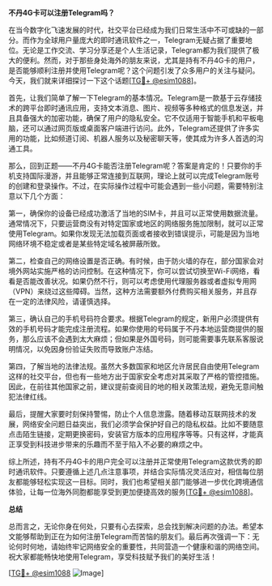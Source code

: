 **不丹4G卡可以注册Telegram吗？**

在当今数字化飞速发展的时代，社交平台已经成为我们日常生活中不可或缺的一部分。而作为全球用户量庞大的即时通讯软件之一，Telegram无疑占据了重要地位。无论是工作交流、学习分享还是个人生活记录，Telegram都为我们提供了极大的便利。然而，对于那些身处海外的朋友来说，尤其是持有不丹4G卡的用户，是否能够顺利注册并使用Telegram呢？这个问题引发了众多用户的关注与疑问。今天，我们就来详细探讨一下这个话题[[TG💪+ @esim1088](https://t.me/s/esim1088)]。

首先，让我们简单了解一下Telegram的基本情况。Telegram是一款基于云存储技术的跨平台即时通讯应用，支持文本消息、图片、视频等多种格式的信息发送，并且具备强大的加密功能，确保了用户的隐私安全。它不仅适用于智能手机和平板电脑，还可以通过网页版或桌面客户端进行访问。此外，Telegram还提供了许多实用的功能，比如频道订阅、机器人服务以及秘密聊天等，使其成为许多人首选的沟通工具。

那么，回到正题——不丹4G卡能否注册Telegram呢？答案是肯定的！只要你的手机支持国际漫游，并且能够正常连接到互联网，理论上就可以完成Telegram账号的创建和登录操作。不过，在实际操作过程中可能会遇到一些小问题，需要特别注意以下几个方面：

第一，确保你的设备已经成功激活了当地的SIM卡，并且可以正常使用数据流量。通常情况下，只要运营商没有对特定国家或地区的网络服务施加限制，就可以正常使用Telegram。如果你发现无法加载页面或者接收到错误提示，可能是因为当地网络环境不稳定或者是某些特定域名被屏蔽所致。

第二，检查自己的网络设置是否正确。有时候，由于防火墙的存在，部分国家会对境外网站实施严格的访问控制。在这种情况下，你可以尝试切换至Wi-Fi网络，看看是否能改善状况。如果仍然不行，则可以考虑使用代理服务器或者虚拟专用网（VPN）来绕过这些障碍。当然，这种方法需要额外付费购买相关服务，并且存在一定的法律风险，请谨慎选择。

第三，确认自己的手机号码符合要求。根据Telegram的规定，新用户必须提供有效的手机号码才能完成注册流程。如果你使用的号码属于不丹本地运营商提供的服务，那么应该不会遇到太大麻烦；但如果是外国号码，则可能需要事先联系客服说明情况，以免因身份验证失败而导致账户冻结。

第四，了解当地的法律法规。虽然大多数国家和地区允许居民自由使用Telegram这样的社交平台，但也有一些地方出于国家安全考虑对其采取了严格的管控措施。因此，在前往其他国家之前，建议提前查阅目的地的相关政策法规，避免无意间触犯法律红线。

最后，提醒大家要时刻保持警惕，防止个人信息泄露。随着移动互联网技术的发展，网络安全问题日益突出，我们必须学会保护好自己的隐私权益。比如不要随意点击陌生链接，定期更换密码，安装官方版本的应用程序等等。只有这样，才能真正享受到科技进步带来的乐趣而不至于陷入不必要的麻烦之中。

综上所述，持有不丹4G卡的用户完全可以注册并正常使用Telegram这款优秀的即时通讯软件。只要遵循上述几点注意事项，并结合实际情况灵活应对，相信每位朋友都能够轻松实现这一目标。同时，我们也希望相关部门能够进一步优化跨境通信体验，让每一位海外同胞都能享受到更加便捷高效的服务[[TG💪+ @esim1088](https://t.me/s/esim1088)]。

**总结**

总而言之，无论你身在何处，只要有心去探索，总会找到解决问题的办法。希望本文能够帮助到正在为如何注册Telegram而苦恼的朋友们。最后再次强调一下：无论何时何地，请始终牢记网络安全的重要性，共同营造一个健康和谐的网络空间。祝大家都能畅快地使用Telegram，享受科技赋予我们的美好生活！

[[TG💪+ @esim1088](https://t.me/s/esim1088) ![Image](https://i.postimg.cc/4NQfJmqS/Snipaste-2025-05-13-00-14-12.png)]